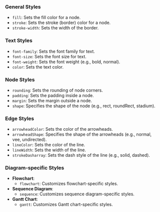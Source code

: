 ### General Styles
- `fill`: Sets the fill color for a node.
- `stroke`: Sets the stroke (border) color for a node.
- `stroke-width`: Sets the width of the border.

### Text Styles
- `font-family`: Sets the font family for text.
- `font-size`: Sets the font size for text.
- `font-weight`: Sets the font weight (e.g., bold, normal).
- `color`: Sets the text color.

### Node Styles
- `rounding`: Sets the rounding of node corners.
- `padding`: Sets the padding inside a node.
- `margin`: Sets the margin outside a node.
- `shape`: Specifies the shape of the node (e.g., rect, roundRect, stadium).

### Edge Styles
- `arrowheadColor`: Sets the color of the arrowheads.
- `arrowheadShape`: Specifies the shape of the arrowheads (e.g., normal, vee, undirected).
- `lineColor`: Sets the color of the line.
- `lineWidth`: Sets the width of the line.
- `strokeDasharray`: Sets the dash style of the line (e.g., solid, dashed).

### Diagram-specific Styles
- **Flowchart**:
  - `flowchart`: Customizes flowchart-specific styles.
- **Sequence Diagram**:
  - `sequence`: Customizes sequence diagram-specific styles.
- **Gantt Chart**:
  - `gantt`: Customizes Gantt chart-specific styles.
